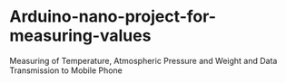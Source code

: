 # Arduino-nano-project-for-measuring-values
Measuring of Temperature, Atmospheric Pressure and Weight and Data Transmission to Mobile Phone
